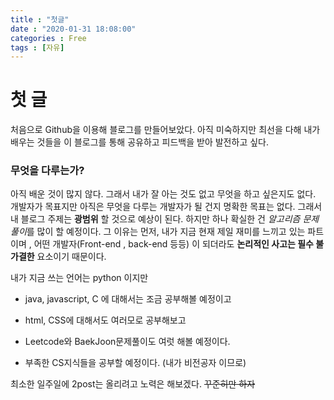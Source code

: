 ```yaml
---
title : "첫글"
date : "2020-01-31 18:08:00"
categories : Free
tags : [자유]
---
```

# 첫 글 
처음으로 Github을 이용해 블로그를 만들어보았다.
아직 미숙하지만 최선을 다해 내가 배우는 것들을 이 블로그를 통해 공유하고 
피드백을 받아 발전하고 싶다.

### 무엇을 다루는가? 
아직 배운 것이 많지 않다.  그래서 내가 잘 아는 것도 없고 무엇을 하고 싶은지도 없다. 
개발자가 목표지만 아직은 무엇을 다루는 개발자가 될 건지 명확한 목표는 없다.
그래서 내 블로그 주제는 **광범위** 할 것으로 예상이 된다. 
하지만 하나 확실한 건 *알고리즘 문제 풀이*를 많이 할 예정이다. 
그 이유는 먼저, 내가 지금 현재 제일 재미를 느끼고 있는 파트이며 , 어떤 개발자(Front-end , back-end 등등) 이 되더라도 **논리적인 사고는 필수 불가결한** 요소이기 때문이다. 

내가 지금 쓰는 언어는 python 이지만 

 - java,  javascript, C 에 대해서는 조금 공부해볼 예정이고 



 - html, CSS에 대해서도 여러모로 공부해보고 

 - Leetcode와 BaekJoon문제풀이도 여럿 해볼 예정이다.

- 부족한 CS지식들을 공부할 예정이다.  (내가 비전공자 이므로)

최소한 일주일에 2post는 올리려고 노력은 해보겠다.  ~~꾸준히만 하자~~